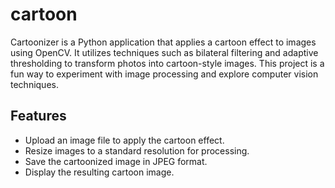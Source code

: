 # cartoon

Cartoonizer is a Python application that applies a cartoon effect to images using OpenCV. It utilizes techniques such as bilateral filtering and adaptive thresholding to transform photos into cartoon-style images. This project is a fun way to experiment with image processing and explore computer vision techniques.

## Features
- Upload an image file to apply the cartoon effect.
- Resize images to a standard resolution for processing.
- Save the cartoonized image in JPEG format.
- Display the resulting cartoon image.
